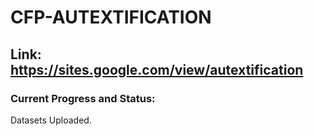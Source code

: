 # CFP-AUTEXTIFICATION
**Link:** https://sites.google.com/view/autextification
---

### Current Progress and Status:

Datasets Uploaded.
